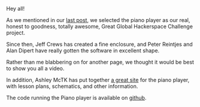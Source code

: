 <!--
post#: 6
summary: Our last post
-->

Hey all!

As we mentioned in our [last post][winner], we selected the piano player as our real, honest to goodness, totally awesome, Great Global Hackerspace Challenge project.

Since then, Jeff Crews has created a fine enclosure, and Peter Reintjes and Alan Dipert have really gotten the software in excellent shape.

Rather than me blabbering on for another page, we thought it would be best to show you all a video.

<!--DARREN! VIDEO LINK IS HERE!-->

<!--end embed code-->

In addition, Ashley McTK has put together [a great site][gghc site] for the piano player, with lesson plans, schematics, and other information.

<!-- DARREN:
If you like, you can kill these comments and publish a photo stream from flickr.

<p>We've got photos of the final Piano player (as well as other photos from the last six weeks) available [on flickr][flickr].</p>

-->

The code running the Piano player is available on [github][github].

[winner]: http://www.element14.com/community/groups/splatspace/blog/2011/04/25/the-projects-part-three
[github]: https://github.com/splatspace/GHC_piano 
[flickr]: http://www.flickr.com/photos/netscruff
[gghc site]: http://gghc.splatspace.org/
